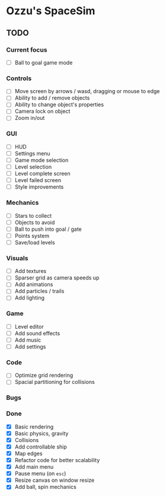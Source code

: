 # Ozzu's SpaceSim

## TODO

### Current focus
- [ ] Ball to goal game mode

### Controls
- [ ] Move screen by arrows / wasd, dragging or mouse to edge
- [ ] Ability to add / remove objects
- [ ] Ability to change object's properties
- [ ] Camera lock on object
- [ ] Zoom in/out

### GUI
- [ ] HUD
- [ ] Settings menu
- [ ] Game mode selection
- [ ] Level selection
- [ ] Level complete screen
- [ ] Level failed screen
- [ ] Style improvements

### Mechanics
- [ ] Stars to collect
- [ ] Objects to avoid
- [ ] Ball to push into goal / gate
- [ ] Points system
- [ ] Save/load levels

### Visuals
- [ ] Add textures
- [ ] Sparser grid as camera speeds up
- [ ] Add animations
- [ ] Add particles / trails
- [ ] Add lighting

### Game
- [ ] Level editor
- [ ] Add sound effects
- [ ] Add music
- [ ] Add settings

### Code
- [ ] Optimize grid rendering
- [ ] Spacial partitioning for collisions

### Bugs

### Done
- [x] Basic rendering
- [x] Basic physics, gravity
- [x] Collisions
- [x] Add controllable ship
- [x] Map edges
- [x] Refactor code for better scalability
- [x] Add main menu
- [x] Pause menu (on `esc`)
- [x] Resize canvas on window resize
- [x] Add ball, spin mechanics
